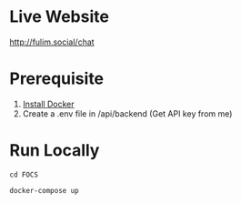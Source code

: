 # Live Website
http://fulim.social/chat

# Prerequisite
1. [Install Docker](https://www.docker.com/products/docker-desktop/)
2. Create a .env file in /api/backend (Get API key from me)


# Run Locally
```
cd FOCS
```
```
docker-compose up
```
